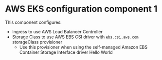 # AWS EKS configuration component 1

This component configures:

- Ingress to use AWS Load Balancer Controller
- Storage Class to use AWS EBS CSI driver with `ebs.csi.aws.com` storageClass provisioner
  - Use this provisioner when using the self-managed Amazon EBS Container Storage Interface driver
Hello World
